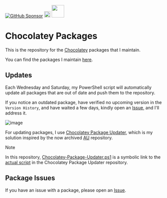 [![GitHub Sponsor](https://img.shields.io/github/sponsors/asheroto?label=Sponsor&logo=GitHub)](https://github.com/sponsors/asheroto?frequency=one-time&sponsor=asheroto)
<a href="https://ko-fi.com/asheroto"><img src="https://ko-fi.com/img/githubbutton_sm.svg" alt="Ko-Fi Button" height="20px"></a>
<a href="https://www.buymeacoffee.com/asheroto"><img src="https://img.buymeacoffee.com/button-api/?text=Buy me a coffee&emoji=&slug=seb6596&button_colour=FFDD00&font_colour=000000&font_family=Lato&outline_colour=000000&coffee_colour=ffffff](https://img.buymeacoffee.com/button-api/?text=Buy%20me%20a%20coffee&emoji=&slug=asheroto&button_colour=FFDD00&font_colour=000000&font_family=Lato&outline_colour=000000&coffee_colour=ffffff)" height="40px"></a>

# Chocolatey Packages

This is the repository for the [Chocolatey](https://chocolatey.org/) packages that I maintain.

You can find the packages I maintain [here](https://community.chocolatey.org/profiles/asheroto).

## Updates

Each Wednesday and Saturday, my PowerShell script will automatically update all packages that are out of date and push them to the repository.

If you notice an outdated package, have verified no upcoming version in the `Version History`, and have waited a few days, kindly open an [Issue](../../issues), and I'll address it.

![image](https://github.com/asheroto/ChocolateyPackages/assets/49938263/d64649db-1b5f-4f8b-aae3-37313e4adb8f)

For updating packages, I use [Chocolatey Package Updater](https://github.com/asheroto/Chocolatey-Package-Updater), which is my solution inspired by the now archived [AU](https://github.com/majkinetor/au) repository.

> [!NOTE]
> In this repository, [Chocolatey-Package-Updater.ps1](https://github.com/asheroto/ChocolateyPackages/blob/master/Chocolatey-Package-Updater.ps1) is a symbolic link to the [actual script](https://github.com/asheroto/Chocolatey-Package-Updater/blob/main/Chocolatey-Package-Updater.ps1) in the Chocolatey Package Updater repository.

## Package Issues

If you have an issue with a package, please open an [Issue](../../issues).